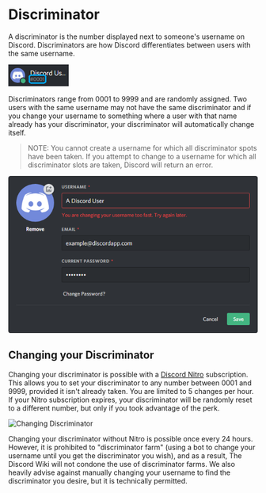 <!-- TITLE: Discriminator -->
<!-- SUBTITLE: Information about Discord discriminators -->

# Discriminator
A discriminator is the number displayed next to someone's username on Discord. Discriminators are how Discord differentiates between users with the same username.

![Discriminator Example](/uploads/discriminator-example.png "Discriminator Example")

Discriminators range from 0001 to 9999 and are randomly assigned. Two users with the same username may not have the same discriminator and if you change your username to something where a user with that name already has your discriminator, your discriminator will automatically change itself.

 > NOTE: You cannot create a username for which all discriminator spots have been taken. If you attempt to change to a username for which all discriminator slots are taken, Discord will return an error.

![Usernamechange](/uploads/discriminator/usernamechange.png "Usernamechange")

## Changing your Discriminator
Changing your discriminator is possible with a [Discord Nitro](/nitro) subscription. This allows you to set your discriminator to any number between 0001 and 9999, provided it isn't already taken. You are limited to 5 changes per hour. If your Nitro subscription expires, your discriminator will be randomly reset to a different number, but only if you took advantage of the perk.

![Changing Discriminator](https://i.imgur.com/SuxuNHe.png "Changing Discriminator")


Changing your discriminator without Nitro is possible once every 24 hours. However, it is prohibited to "discriminator farm" (using a bot to change your username until you get the discriminator you wish), and as a result, The Discord Wiki will not condone the use of discriminator farms. We also heavily advise against manually changing your username to find the discriminator you desire, but it is technically permitted.
